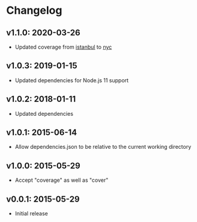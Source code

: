 # Changelog

## v1.1.0: 2020-03-26

- Updated coverage from [istanbul](https://www.npmjs.com/package/istanbul) to [nyc](https://www.npmjs.com/package/nyc)

## v1.0.3: 2019-01-15

- Updated dependencies for Node.js 11 support

## v1.0.2: 2018-01-11

- Updated dependencies

## v1.0.1: 2015-06-14

- Allow dependencies.json to be relative to the current working directory

## v1.0.0: 2015-05-29

- Accept "coverage" as well as "cover"

## v0.0.1: 2015-05-29

- Initial release
